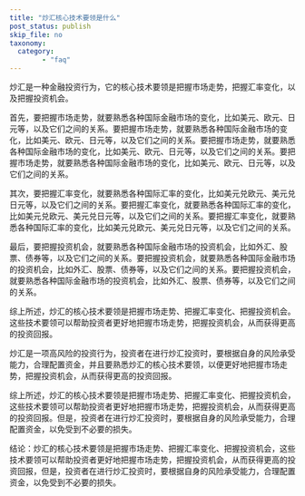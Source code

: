 ```yaml
---
title: "炒汇核心技术要领是什么"
post_status: publish
skip_file: no
taxonomy:
  category:
        - "faq"
---
```


炒汇是一种金融投资行为，它的核心技术要领是把握市场走势，把握汇率变化，以及把握投资机会。

首先，要把握市场走势，就要熟悉各种国际金融市场的变化，比如美元、欧元、日元等，以及它们之间的关系。要把握市场走势，就要熟悉各种国际金融市场的变化，比如美元、欧元、日元等，以及它们之间的关系。要把握市场走势，就要熟悉各种国际金融市场的变化，比如美元、欧元、日元等，以及它们之间的关系。要把握市场走势，就要熟悉各种国际金融市场的变化，比如美元、欧元、日元等，以及它们之间的关系。

其次，要把握汇率变化，就要熟悉各种国际汇率的变化，比如美元兑欧元、美元兑日元等，以及它们之间的关系。要把握汇率变化，就要熟悉各种国际汇率的变化，比如美元兑欧元、美元兑日元等，以及它们之间的关系。要把握汇率变化，就要熟悉各种国际汇率的变化，比如美元兑欧元、美元兑日元等，以及它们之间的关系。

最后，要把握投资机会，就要熟悉各种国际金融市场的投资机会，比如外汇、股票、债券等，以及它们之间的关系。要把握投资机会，就要熟悉各种国际金融市场的投资机会，比如外汇、股票、债券等，以及它们之间的关系。要把握投资机会，就要熟悉各种国际金融市场的投资机会，比如外汇、股票、债券等，以及它们之间的关系。

综上所述，炒汇的核心技术要领是把握市场走势、把握汇率变化、把握投资机会。这些技术要领可以帮助投资者更好地把握市场走势，把握投资机会，从而获得更高的投资回报。

炒汇是一项高风险的投资行为，投资者在进行炒汇投资时，要根据自身的风险承受能力，合理配置资金，并且要熟悉炒汇的核心技术要领，以便更好地把握市场走势，把握投资机会，从而获得更高的投资回报。

综上所述，炒汇的核心技术要领是把握市场走势、把握汇率变化、把握投资机会，这些技术要领可以帮助投资者更好地把握市场走势，把握投资机会，从而获得更高的投资回报。但是，投资者在进行炒汇投资时，要根据自身的风险承受能力，合理配置资金，以免受到不必要的损失。

结论：炒汇的核心技术要领是把握市场走势、把握汇率变化、把握投资机会，这些技术要领可以帮助投资者更好地把握市场走势，把握投资机会，从而获得更高的投资回报，但是，投资者在进行炒汇投资时，要根据自身的风险承受能力，合理配置资金，以免受到不必要的损失。
